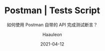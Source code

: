 ---
layout:        post
title:         "Postman | Tests Script"
subtitle:      "如何使用 Postman 自带的 API 完成测试断言？"
date:          2021-04-12
author:        "Haauleon"
header-style:  text
catalog:       true
tags:
    - API 测试
    - Postman
---